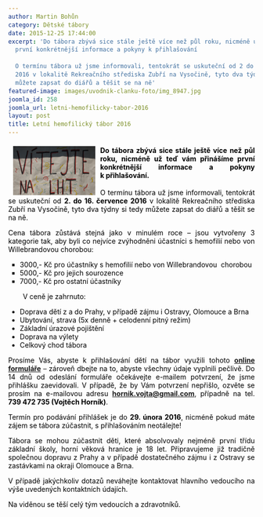 ```yaml
---
author: Martin Bohůn
category: Dětské tábory
date: 2015-12-25 17:44:00
excerpt: 'Do tábora zbývá sice stále ještě více než půl roku, nicméně už teď vám přinášíme
  první konkrétnější informace a pokyny k přihlašování

  O termínu tábora už jsme informovali, tentokrát se uskuteční od 2 do 16 července
  2016 v lokalitě Rekreačního střediska Zubří na Vysočině, tyto dva týdny si tedy
  můžete zapsat do diářů a těšit se na ně'
featured-image: images/uvodnik-clanku-foto/img_8947.jpg
joomla_id: 258
joomla_url: letni-hemofilicky-tabor-2016
layout: post
title: Letní hemofilický tábor 2016
---
```


<h4 style="text-align: justify;"><img src="images/uvodnik-clanku-foto/img_8947.jpg" border="0" alt="Hemofilici" title="Letní hemofilický tábor 2016" width="168" height="100" style="float: left; margin-left: 10px; margin-right: 10px;" /><span style="color: #000000;">Do tábora zbývá sice stále ještě více než půl roku, nicméně už teď vám přinášíme první konkrétnější informace a pokyny k přihlašování.</span></h4>
<p style="text-align: justify;"><span style="color: #000000;">O termínu tábora už jsme informovali, tentokrát se uskuteční od <strong>2. do 16. července 2016</strong> v lokalitě Rekreačního střediska Zubří na Vysočině, tyto dva týdny si tedy můžete zapsat do diářů a těšit se na ně.</span></p>

<p style="text-align: justify;"><span style="color: #000000;">Cena tábora zůstává stejná jako v minulém roce – jsou vytvořeny 3 kategorie tak, aby byli co nejvíce zvýhodněni účastníci s hemofilií nebo von Willebrandovou chorobou:</span></p>
<ul style="text-align: justify; list-style-type: square;">
<li><span style="color: #000000;">3000,- Kč pro účastníky s hemofilií nebo von Willebrandovou  chorobou</span></li>
<li><span style="color: #000000;">5000,- Kč pro jejich sourozence</span></li>
<li><span style="color: #000000;">7000,- Kč pro ostatní účastníky</span></li>
</ul>
<p style="padding-left: 30px; text-align: justify;"><span style="color: #000000;">V ceně je zahrnuto:</span></p>
<ul style="text-align: justify;">
<li><span style="color: #000000;">Doprava dětí z a do Prahy, v případě zájmu i Ostravy, Olomouce a Brna</span></li>
<li><span style="color: #000000;">Ubytování, strava (5x denně + celodenní pitný režim)</span></li>
<li><span style="color: #000000;">Základní úrazové pojištění</span></li>
<li><span style="color: #000000;">Doprava na výlety</span></li>
<li><span style="color: #000000;">Celkový chod tábora</span></li>
</ul>
<p style="text-align: justify;"><span style="color: #000000;">Prosíme Vás, abyste k přihlašování dětí na tábor využili tohoto</span> <a href="index.php/cs/?option=com_chronoforms&amp;chronoform=Deadline-tabor" title="Deadline"><strong>online formuláře</strong></a> – <span style="color: #000000;">zároveň dbejte na to, abyste všechny údaje vyplnili pečlivě. Do 14 dnů od odeslání formuláře očekávejte e-mailem potvrzení, že jsme přihlášku zaevidovali. V případě, že by Vám potvrzení nepřišlo, ozvěte se prosím na e-mailovou adresu</span> <strong><a href="mailto:hornik.vojta@gmail.com">hornik.vojta@gmail.com</a></strong>,<span style="color: #000000;"> případně na tel. <strong>739 472 735 (Vojtěch Horník)</strong>.</span></p>
<p style="text-align: justify;"><span style="color: #000000;">Termín pro podávání přihlášek je do <strong>29. února 2016</strong>, nicméně pokud máte zájem se tábora zúčastnit, s přihlašováním neotálejte!</span></p>
<p style="text-align: justify;"><span style="color: #000000;">Tábora se mohou zúčastnit děti, které absolvovaly nejméně první třídu základní školy, horní věková hranice je 18 let. Připravujeme již tradičně společnou dopravu z Prahy a v případě dostatečného zájmu i z Ostravy se zastávkami na okraji Olomouce a Brna.</span></p>
<p style="text-align: justify;"><span style="color: #000000;">V případě jakýchkoliv dotazů neváhejte kontaktovat hlavního vedoucího na výše uvedených kontaktních údajích.</span></p>
<p style="text-align: justify;"><span style="color: #000000;">Na viděnou se těší celý tým vedoucích a zdravotníků. </span></p>